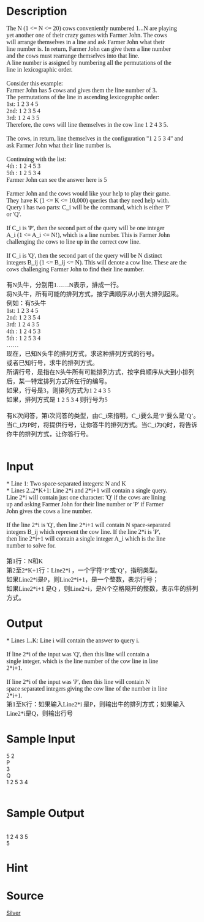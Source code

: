 
# Description

<div class="content"><p><font size="3" face="Times New Roman">The N (1 &lt;= N &lt;= 20) cows conveniently numbered 1...N are playing <br/>
yet another one of their crazy games with Farmer John. The cows <br/>
will arrange themselves in a line and ask Farmer John what their <br/>
line number is. In return, Farmer John can give them a line number <br/>
and the cows must rearrange themselves into that line. <br/>
A line number is assigned by numbering all the permutations of the <br/>
line in lexicographic order. <br/>
<br/>
Consider this example: <br/>
Farmer John has 5 cows and gives them the line number of 3. <br/>
The permutations of the line in ascending lexicographic order: <br/>
1st: 1 2 3 4 5 <br/>
2nd: 1 2 3 5 4 <br/>
3rd: 1 2 4 3 5 <br/>
Therefore, the cows will line themselves in the cow line 1 2 4 3 5. <br/>
<br/>
The cows, in return, line themselves in the configuration &#34;1 2 5 3 4&#34; and <br/>
ask Farmer John what their line number is. <br/>
<br/>
Continuing with the list: <br/>
4th : 1 2 4 5 3 <br/>
5th : 1 2 5 3 4 <br/>
Farmer John can see the answer here is 5 <br/>
<br/>
Farmer John and the cows would like your help to play their game. <br/>
They have K (1 &lt;= K &lt;= 10,000) queries that they need help with. <br/>
Query i has two parts: C_i will be the command, which is either &#39;P&#39; <br/>
or &#39;Q&#39;. <br/>
<br/>
If C_i is &#39;P&#39;, then the second part of the query will be one integer <br/>
A_i (1 &lt;= A_i &lt;= N!), which is a line number. This is Farmer John <br/>
challenging the cows to line up in the correct cow line. <br/>
<br/>
If C_i is &#39;Q&#39;, then the second part of the query will be N distinct <br/>
integers B_ij (1 &lt;= B_ij &lt;= N). This will denote a cow line. These are the <br/>
cows challenging Farmer John to find their line number. <br/>
<br/>
有N头牛，分别用1……N表示，排成一行。 <br/>
将N头牛，所有可能的排列方式，按字典顺序从小到大排列起来。 <br/>
例如：有5头牛 <br/>
1st: 1 2 3 4 5 <br/>
2nd: 1 2 3 5 4 <br/>
3rd: 1 2 4 3 5 <br/>
4th : 1 2 4 5 3 <br/>
5th : 1 2 5 3 4 <br/>
…… <br/>
现在，已知N头牛的排列方式，求这种排列方式的行号。 <br/>
或者已知行号，求牛的排列方式。 <br/>
所谓行号，是指在N头牛所有可能排列方式，按字典顺序从大到小排列后，某一特定排列方式所在行的编号。 <br/>
如果，行号是3，则排列方式为1 2 4 3 5 <br/>
如果，排列方式是 1 2 5 3 4 则行号为5 <br/>
<br/>
有K次问答，第i次问答的类型，由C_i来指明，C_i要么是‘P’要么是‘Q’。 <br/>
当C_i为P时，将提供行号，让你答牛的排列方式。当C_i为Q时，将告诉你牛的排列方式，让你答行号。 <br/>
<br/>
</font></p></div>

# Input

<div class="content"><p><font size="3" face="Times New Roman">* Line 1: Two space-separated integers: N and K <br/>
* Lines 2..2*K+1: Line 2*i and 2*i+1 will contain a single query. <br/>
Line 2*i will contain just one character: &#39;Q&#39; if the cows are lining <br/>
up and asking Farmer John for their line number or &#39;P&#39; if Farmer <br/>
John gives the cows a line number. <br/>
<br/>
If the line 2*i is &#39;Q&#39;, then line 2*i+1 will contain N space-separated <br/>
integers B_ij which represent the cow line. If the line 2*i is &#39;P&#39;, <br/>
then line 2*i+1 will contain a single integer A_i which is the line <br/>
number to solve for. <br/>
<br/>
第1行：N和K <br/>
第2至2*K+1行：Line2*i ，一个字符‘P’或‘Q’，指明类型。 <br/>
如果Line2*i是P，则Line2*i+1，是一个整数，表示行号； <br/>
如果Line2*i+1 是Q ，则Line2+i，是N个空格隔开的整数，表示牛的排列方式。</font></p>
<p></p></div>

# Output

<div class="content"><p><font size="3" face="Times New Roman">* Lines 1..K: Line i will contain the answer to query i. <br/>
<br/>
If line 2*i of the input was &#39;Q&#39;, then this line will contain a <br/>
single integer, which is the line number of the cow line in line <br/>
2*i+1. <br/>
<br/>
If line 2*i of the input was &#39;P&#39;, then this line will contain N <br/>
space separated integers giving the cow line of the number in line <br/>
2*i+1. <br/>
第1至K行：如果输入Line2*i 是P，则输出牛的排列方式；如果输入Line2*i是Q，则输出行号</font></p></div>

# Sample Input

<div class="content"><span class="sampledata">5 2<br/>
P<br/>
3<br/>
Q<br/>
1 2 5 3 4<br/>
<br/>
</span></div>

# Sample Output

<div class="content"><span class="sampledata"><br/>
1 2 4 3 5<br/>
5<br/>
</span></div>

# Hint

<div class="content"><p></p></div>

# Source

<div class="content"><p><a href="problemset.php?search=Silver">Silver</a></p></div>

